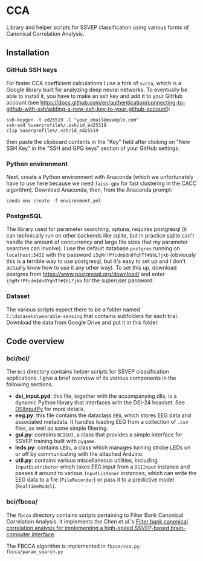 # CCA

Library and helper scripts for SSVEP classification using various forms of Canonical Correlation Analysis.

## Installation

### GitHub SSH keys

For faster CCA coefficient calculations I use a fork of `svcca`, which is a Google library built for analyzing deep neural networks.
To eventually be able to install it, you have to make an ssh key and add it to your GitHub account (see https://docs.github.com/en/authentication/connecting-to-github-with-ssh/adding-a-new-ssh-key-to-your-github-account):

    ssh-keygen -t ed25519 -C "your_email@example.com"
    ssh-add %userprofile%/.ssh/id_ed25519
    clip %userprofile%/.ssh/id_ed25519

then paste the clipboard contents in the "Key" field after clicking on "New SSH Key" in the "SSH and GPG keys" section of your GitHub  settings.

### Python environment

Next, create a Python environment with Anaconda (which we unfortunately have to use here because we need `faiss-gpu` for fast clustering in the CACC algorithm).
Download Anaconda, then, from the Anaconda prompt:

    conda env create -f environment.yml

### PostgreSQL

The library used for parameter searching, optuna, requires postgresql (it can technically run on other backends like sqlite, but in practice sqlite can't handle the amount of concurrency and large file sizes that my parameter searches can involve).
I use the default database `postgres` running on `localhost:5432` with the password `i5gMr!Pfcdm$dn8YqhTf#$hL?jkb` (obviously this is a terrible way to use postgresql, but it's easy to set up and I don't actually know how to use it any other way).
To set this up, download postgres from https://www.postgresql.org/download/ and enter `i5gMr!Pfcdm$dn8YqhTf#$hL?jkb` for the superuser password.

### Dataset

The various scripts expect there to be a folder named `C:\datasets\wearable-sensing` that contains subfolders for each trial.
Download the data from Google Drive and put it in this folder.

## Code overview

### bci/bci/

The `bci` directory contains helper scripts for SSVEP classification applications.
I give a brief overview of its various components in the following sections.

 * **dsi_input.pyd**: this file, together with the accompanying dlls, is a dynamic Python library that interfaces with the DSI-24 headset. See [DSIInputPy](https://github.com/GRH-BCI/DSIInputPy) for more details.
 * **eeg.py**: this file contains the dataclass `EEG`, which stores EEG data and associated metadata. It handles loading EEG from a collection of `.csv` files, as well as some simple filtering.
 * **gui.py**: contains `BCIGUI`, a class that provides a simple interface for SSVEP training built with `pygame`.
 * **leds.py**: contains `LEDs`, a class which manages turning strobe LEDs on or off by communicating with the attached Arduino.
 * **util.py**: contains various miscellaneous utilities, including `InputDistributor` which takes EEG input from a `DSIInput` instance and passes it around to various `InputListener` instances, which can write the EEG data to a file (`FileRecorder`) or pass it to a predictive model (`RealtimeModel`).

### bci/fbcca/

The `fbcca` directory contains scripts pertaining to Filter Bank Canonical Correlation Analysis.
It implements the Chen et al.'s [Filter bank canonical correlation analysis for implementing a high-speed SSVEP-based brain-computer interface](https://doi.org/10.1088/1741-2560/12/4/046008).

The FBCCA algorithm is implemented in `fbcca/cca.py`. `fbcca/param_search.py` 